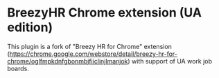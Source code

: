 BreezyHR Chrome extension (UA edition)
======================================

This plugin is a fork of "Breezy HR for Chrome" extension 
(https://chrome.google.com/webstore/detail/breezy-hr-for-chrome/oglfmpkdnfgbonmbjfiiclinjlmanjok)
with support of UA work job boards. 
